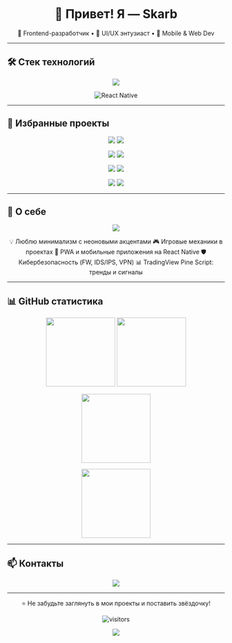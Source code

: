 <h1 align="center">👋 Привет! Я — Skarb</h1>

<p align="center">
  🚀 Frontend-разработчик • 🎨 UI/UX энтузиаст • 📱 Mobile & Web Dev  
</p>

---

## 🛠️ Стек технологий  

<p align="center">
  <!-- Убрали reactnative (его нет в skillicons) -->
  <img src="https://skillicons.dev/icons?i=js,react,nodejs,mongodb,html,css,figma" />
</p>

<p align="center">
  <!-- Отдельный бейдж для React Native -->
  <img alt="React Native" src="https://img.shields.io/badge/React%20Native-000?style=for-the-badge&logo=react&logoColor=61DAFB" />
</p>

---

## 🚀 Избранные проекты  

<p align="center">
  <a href="https://github.com/skarb-by/CarsSlider"><img src="https://github-readme-stats.vercel.app/api/pin/?username=skarb-by&repo=CarsSlider&theme=tokyonight&hide_border=true" /></a>
  <a href="https://github.com/skarb-by/SkarbNews"><img src="https://github-readme-stats.vercel.app/api/pin/?username=skarb-by&repo=SkarbNews&theme=tokyonight&hide_border=true" /></a>
</p>

<p align="center">
  <a href="https://github.com/skarb-by/Projects-ReactJS"><img src="https://github-readme-stats.vercel.app/api/pin/?username=skarb-by&repo=Projects-ReactJS&theme=tokyonight&hide_border=true" /></a>
  <a href="https://github.com/skarb-by/ZaraNew"><img src="https://github-readme-stats.vercel.app/api/pin/?username=skarb-by&repo=ZaraNew&theme=tokyonight&hide_border=true" /></a>
</p>

<p align="center">
  <a href="https://github.com/skarb-by/Zara"><img src="https://github-readme-stats.vercel.app/api/pin/?username=skarb-by&repo=Zara&theme=tokyonight&hide_border=true" /></a>
  <a href="https://github.com/skarb-by/calculator-3D"><img src="https://github-readme-stats.vercel.app/api/pin/?username=skarb-by&repo=calculator-3D&theme=tokyonight&hide_border=true" /></a>
</p>

<p align="center">
  <a href="https://github.com/skarb-by/mogo"><img src="https://github-readme-stats.vercel.app/api/pin/?username=skarb-by&repo=mogo&theme=tokyonight&hide_border=true" /></a>
  <a href="https://github.com/skarb-by/task1"><img src="https://github-readme-stats.vercel.app/api/pin/?username=skarb-by&repo=task1&theme=tokyonight&hide_border=true" /></a>
</p>

---


## 🌌 О себе  

<p align="center">
  <img src="https://capsule-render.vercel.app/api?type=waving&color=0:111111,100:00F5FF&height=50&section=header"/>
</p>

<p align="center">
  💡 Люблю минимализм с неоновыми акцентами  
  🎮 Игровые механики в проектах  
  📱 PWA и мобильные приложения на React Native  
  🛡️ Кибербезопасность (FW, IDS/IPS, VPN)  
  📊 TradingView Pine Script: тренды и сигналы
</p>

---

## 📊 GitHub статистика  

<p align="center">
  <img src="https://github-readme-stats.vercel.app/api?username=skarb-by&show_icons=true&theme=dark" height="160" />
  <img src="https://github-readme-stats.vercel.app/api/top-langs/?username=skarb-by&layout=compact&theme=dark" height="160" />
</p>

<p align="center">
  <img src="https://github-readme-streak-stats.herokuapp.com?user=skarb-by&theme=radical&hide_border=true" height="160"/>
  </p>
  <p align="center">
  <img src="https://github-profile-trophy.vercel.app/?username=skarb-by&theme=darkhub" height="160"/>
</p>

---

## 📫 Контакты  

<p align="center">
  <a href="https://t.me/robin_hood_8"><img src="https://img.shields.io/badge/Telegram-000?style=for-the-badge&logo=telegram&logoColor=26A5E4" /></a>
</p>

---

<p align="center">⭐️ Не забудьте заглянуть в мои проекты и поставить звёздочку!</p>
<p align="center"> <img src="https://visitor-badge.laobi.icu/badge?page_id=skarb-by" alt="visitors"/> </p>

<p align="center">
  <img src="https://capsule-render.vercel.app/api?type=waving&color=0:111111,100:00F5FF&height=120&section=footer"/>
</p>
